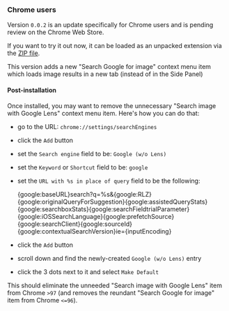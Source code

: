 ### Chrome users

Version `0.0.2` is an update specifically for Chrome users and is pending review on the Chrome Web Store.

If you want to try it out now, it can be loaded as an unpacked extension via the [ZIP file](https://github.com/fanfare/disablegooglelens/releases/download/0.0.2/disable-google-lens_manifest_v3_chrome-0.0.2.zip).

This version adds a new "Search Google for image" context menu item which loads image results in a new tab (instead of in the Side Panel)

#### Post-installation

Once installed, you may want to remove the unnecessary "Search image with Google Lens" context menu item. Here's how you can do that:

- go to the URL: `chrome://settings/searchEngines`
- click the `Add` button
- set the `Search engine` field to be: `Google (w/o Lens)`
- set the `Keyword` or `Shortcut` field to be: `google`
- set the `URL with %s in place of query` field to be the following:

    {google:baseURL}search?q=%s&{google:RLZ}{google:originalQueryForSuggestion}{google:assistedQueryStats}{google:searchboxStats}{google:searchFieldtrialParameter}{google:iOSSearchLanguage}{google:prefetchSource}{google:searchClient}{google:sourceId}{google:contextualSearchVersion}ie={inputEncoding}
    
- click the `Add` button
- scroll down and find the newly-created `Google (w/o Lens)` entry
- click the 3 dots next to it and select `Make Default`

This should eliminate the unneeded "Search image with Google Lens" item from Chrome `>97` (and removes the reundant "Search Google for image" item from Chrome `<=96`).
